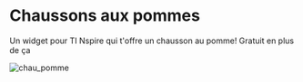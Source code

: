 # Chaussons aux pommes
Un widget pour TI Nspire qui t'offre un chausson au pomme! Gratuit en plus de ça

![chau_pomme](https://user-images.githubusercontent.com/25663435/144760602-1b4948c8-b000-4f34-9bb6-ca963ac2c126.gif)
